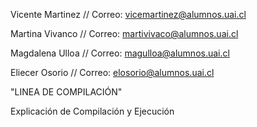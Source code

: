 Vicente Martinez // Correo: vicemartinez@alumnos.uai.cl

Martina Vivanco // Correo: martivivaco@alumnos.uai.cl

Magdalena Ulloa // Correo: magulloa@alumnos.uai.cl

Eliecer Osorio // Correo: elosorio@alumnos.uai.cl

"LINEA DE COMPILACIÓN"

Explicación de Compilación y Ejecución
